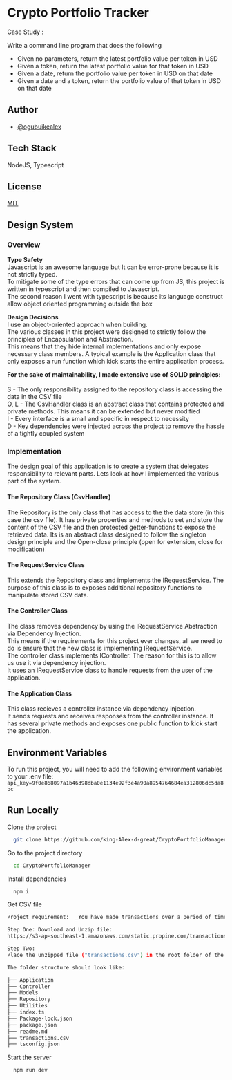 
# Crypto Portfolio Tracker

Case Study :

Write a command line program that does the following

 - Given no parameters, return the latest portfolio value per token in USD
 - Given a token, return the latest portfolio value for that token in USD
 - Given a date, return the portfolio value per token in USD on that date
 - Given a date and a token, return the portfolio value of that token in USD on that date


## Author
- [@ogubuikealex](ogubuikealex@gmail.com)

## Tech Stack

NodeJS, Typescript

## License

[MIT](https://github.com/king-Alex-d-great/CryptoPortfolioManager)


## Design System

### Overview

**Type Safety** <br />
Javascript is an awesome language but It can be error-prone because it is not strictly typed.
<br /> To mitigate some of the type errors that can come up from JS, this project is written in typescript and then compiled to Javascript.
<br /> The second reason I went with typescript is because its language construct allow object oriented programming outside the box

**Design Decisions** <br />
I use an object-oriented approach when building. <br />
The various classes in this project were designed to strictly follow the principles of Encapsulation and Abstraction. <br /> This means that they hide internal implementations and only expose necessary class members.
A typical example is the Application class that only exposes a run function which kick starts the entire application process.

**For the sake of maintainability, I made extensive use of SOLID principles:** <br />
<br />
S - The only responsibility assigned to the repository class is accessing the data in the CSV file <br />
O, L - The CsvHandler class is an abstract class that contains protected and private methods. This means it can be extended but never modified <br />
I - Every interface is a small and specific in respect to necessity <br />
D - Key dependencies were injected across the project to remove the hassle of a tightly coupled system <br />

### Implementation
The design goal of this application is to create a system that delegates responsibility to relevant parts.
Lets look at how I implemented the various part of the system.

#### The Repository Class (CsvHandler)
The Repository is the only class that has access to the the data store (in this case the csv file).
It has private properties and methods to set and store the content of the CSV file and then protected getter-functions to expose the retrieved data.
Its is an abstract class designed to follow the singleton design principle and the Open-close principle (open for extension, close for modification)

#### The RequestService Class
This extends the Repository class and implements the IRequestService.
The purpose of this class is to exposes additional repository functions to manipulate stored CSV data.

#### The Controller Class
The class removes dependency by using the IRequestService Abstraction via Dependency Injection.<br />
This means if the requirements for this project ever changes, all we need to do is ensure that the new class is implementing IRequestService. <br />
The controller class implements IController. The reason for this is to allow us use it via dependency injection. <br />
It uses an IRequestService class to handle requests from the user of the application. 

#### The Application Class
This class recieves a controller instance via dependency injection. <br /> It sends requests and receives responses from the controller instance.
It has several private methods and exposes one public function to kick start the application.

## Environment Variables

To run this project, you will need to add the following environment variables to your .env file:
`api_key=9f0e868097a1b46398dba0e1134e92f3e4a90a8954764684ea312806dc5da8bc`
## Run Locally

Clone the project

```bash
  git clone https://github.com/king-Alex-d-great/CryptoPortfolioManager.git
```

Go to the project directory

```bash
  cd CryptoPortfolioManager
```

Install dependencies

```bash
  npm i  
```

Get CSV file
```bash
Project requirement:  _You have made transactions over a period of time which is logged in a CSV file._ 

Step One: Download and Unzip file:
https://s3-ap-southeast-1.amazonaws.com/static.propine.com/transactions.csv.zip

Step Two:
Place the unzipped file ("transactions.csv") in the root folder of the cloned project:

The folder structure should look like: 

├── Application
├── Controller
├── Models  
├── Repository
├── Utilities
├── index.ts
├── Package-lock.json
├── package.json
├── readme.md
├── transactions.csv
├── tsconfig.json

```

Start the server

```bash
  npm run dev
```